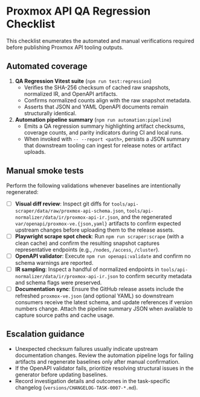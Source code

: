 # Proxmox API QA Regression Checklist

This checklist enumerates the automated and manual verifications required before publishing Proxmox API tooling outputs.

## Automated coverage

1. **QA Regression Vitest suite** (`npm run test:regression`)
   - Verifies the SHA-256 checksum of cached raw snapshots, normalized IR, and OpenAPI artifacts.
   - Confirms normalized counts align with the raw snapshot metadata.
   - Asserts that JSON and YAML OpenAPI documents remain structurally identical.
2. **Automation pipeline summary** (`npm run automation:pipeline`)
   - Emits a QA regression summary highlighting artifact checksums, coverage counts, and parity indicators during CI and local runs.
   - When invoked with `-- --report <path>`, persists a JSON summary that downstream tooling can ingest for release notes or artifact uploads.

## Manual smoke tests

Perform the following validations whenever baselines are intentionally regenerated:

- [ ] **Visual diff review**: Inspect git diffs for `tools/api-scraper/data/raw/proxmox-api-schema.json`, `tools/api-normalizer/data/ir/proxmox-api-ir.json`, and the regenerated `var/openapi/proxmox-ve.{json,yaml}` artifacts to confirm expected upstream changes before uploading them to the release assets.
- [ ] **Playwright scrape spot check**: Run `npm run scraper:scrape` (with a clean cache) and confirm the resulting snapshot captures representative endpoints (e.g., `/nodes`, `/access`, `/cluster`).
- [ ] **OpenAPI validator**: Execute `npm run openapi:validate` and confirm no schema warnings are reported.
- [ ] **IR sampling**: Inspect a handful of normalized endpoints in `tools/api-normalizer/data/ir/proxmox-api-ir.json` to confirm security metadata and schema flags were preserved.
- [ ] **Documentation sync**: Ensure the GitHub release assets include the refreshed `proxmox-ve.json` (and optional YAML) so downstream consumers receive the latest schema, and update references if version numbers change. Attach the pipeline summary JSON when available to capture source paths and cache usage.

## Escalation guidance

- Unexpected checksum failures usually indicate upstream documentation changes. Review the automation pipeline logs for failing artifacts and regenerate baselines only after manual confirmation.
- If the OpenAPI validator fails, prioritize resolving structural issues in the generator before updating baselines.
- Record investigation details and outcomes in the task-specific changelog (`versions/CHANGELOG-TASK-0007-*.md`).
